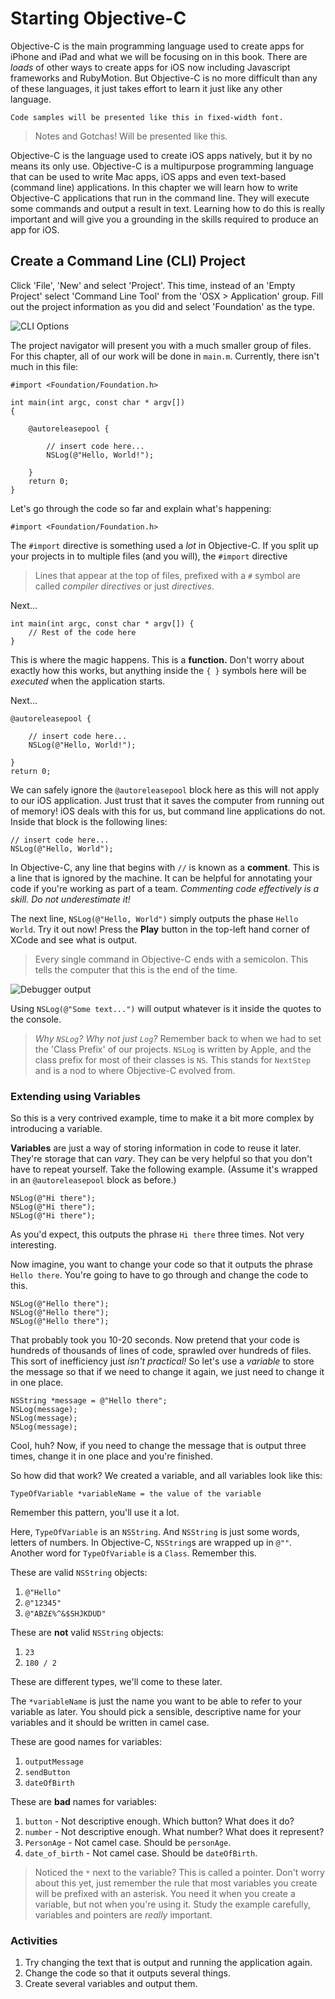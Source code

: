 # Starting Objective-C

Objective-C is the main programming language used to create apps for iPhone and iPad and what we will be focusing on in this book. There are *loads* of other ways to create apps for iOS now including Javascript frameworks and RubyMotion. But Objective-C is no more difficult than any of these languages, it just takes effort to learn it just like any other language.

```
Code samples will be presented like this in fixed-width font.
```
> Notes and Gotchas! Will be presented like this.

Objective-C is the language used to create iOS apps natively, but it by no means its only use. Objective-C is a multipurpose programming language that can be used to write Mac apps, iOS apps and even text-based (command line) applications. In this chapter we will learn how to write Objective-C applications that run in the command line. They will execute some commands and output a result in text. Learning how to do this is really important and will give you a grounding in the skills required to produce an app for iOS.

## Create a Command Line (CLI) Project

Click 'File', 'New' and select 'Project'. This time, instead of an 'Empty Project' select 'Command Line Tool' from the 'OSX > Application' group. Fill out the project information as you did and select 'Foundation' as the type.

![CLI Options](https://s3-eu-west-1.amazonaws.com/ios-book/03-starting-objective-c/cli-options.png)

The project navigator will present you with a much smaller group of files. For this chapter, all of our work will be done in `main.m`. Currently, there isn't much in this file:

    #import <Foundation/Foundation.h>

    int main(int argc, const char * argv[])
    {

        @autoreleasepool {
            
            // insert code here...
            NSLog(@"Hello, World!");
            
        }
        return 0;
    }

Let's go through the code so far and explain what's happening:

    #import <Foundation/Foundation.h>

The `#import` directive is something used a *lot* in Objective-C. If you split up your projects in to multiple files (and you will), the `#import` directive

> Lines that appear at the top of files, prefixed with a `#` symbol are called *compiler directives* or just *directives*.

Next...

    int main(int argc, const char * argv[]) {
        // Rest of the code here
    }

This is where the magic happens. This is a **function.** Don't worry about exactly how this works, but anything inside the `{ }` symbols here will be *executed* when the application starts.

Next...


    @autoreleasepool {
            
        // insert code here...
        NSLog(@"Hello, World!");
        
    }
    return 0;

We can safely ignore the `@autoreleasepool` block here as this will not apply to our iOS application. Just trust that it saves the computer from running out of memory! iOS deals with this for us, but command line applications do not. Inside that block is the following lines:

    // insert code here...
    NSLog(@"Hello, World");

In Objective-C, any line that begins with `//` is known as a **comment**. This is a line that is ignored by the machine. It can be helpful for annotating your code if you're working as part of a team. *Commenting code effectively is a skill. Do not underestimate it!*

The next line, `NSLog(@"Hello, World")` simply outputs the phase `Hello World`. Try it out now! Press the **Play** button in the top-left hand corner of XCode and see what is output.

> Every single command in Objective-C ends with a semicolon. This tells the computer that this is the end of the time.

![Debugger output](https://s3-eu-west-1.amazonaws.com/ios-book/03-starting-objective-c/debug-hello-world-output.png)

Using `NSLog(@"Some text...")` will output whatever is it inside the quotes to the console.

> *Why `NSLog`? Why not just `Log`?*
Remember back to when we had to set the 'Class Prefix' of our projects. `NSLog` is written by Apple, and the class prefix for most of their classes is `NS`. This stands for `NextStep` and is a nod to where Objective-C evolved from.

### Extending using Variables

So this is a very contrived example, time to make it a bit more complex by introducing a variable.

**Variables** are just a way of storing information in code to reuse it later. They're storage that can *vary*. They can be very helpful so that you don't have to repeat yourself. Take the following example. (Assume it's wrapped in an `@autoreleasepool` block as before.)


    NSLog(@"Hi there");
    NSLog(@"Hi there");
    NSLog(@"Hi there");

As you'd expect, this outputs the phrase `Hi there` three times. Not very interesting.

Now imagine, you want to change your code so that it outputs the phrase `Hello there`. You're going to have to go through and change the code to this.

    NSLog(@"Hello there");
    NSLog(@"Hello there");
    NSLog(@"Hello there");

That probably took you 10-20 seconds. Now pretend that your code is hundreds of thousands of lines of code, sprawled over hundreds of files. This sort of inefficiency just *isn't practical!* So let's use a *variable* to store the message so that if we need to change it again, we just need to change it in one place.

    NSString *message = @"Hello there";
    NSLog(message);
    NSLog(message);
    NSLog(message);

Cool, huh? Now, if you need to change the message that is output three times, change it in one place and you're finished.

So how did that work? We created a variable, and all variables look like this:

`TypeOfVariable *variableName = the value of the variable`

Remember this pattern, you'll use it a lot. 

Here, `TypeOfVariable` is an `NSString`. And `NSString` is just some words, letters of numbers. In Objective-C, `NSString`s are wrapped up in `@""`. Another word for `TypeOfVariable` is a `Class`. Remember this.

These are valid `NSString` objects:

1. `@"Hello"`
2. `@"12345"`
3. `@"ABZ£%^&$SHJKDUD"`

These are **not** valid `NSString` objects:

1. `23`
2. `180 / 2`

These are different types, we'll come to these later.

The `*variableName` is just the name you want to be able to refer to your variable as later. You should pick a sensible, descriptive name for your variables and it should be written in camel case. 

These are good names for variables:

1. `outputMessage`
2. `sendButton`
3. `dateOfBirth`

These are **bad** names for variables:

1. `button` - Not descriptive enough. Which button? What does it do?
2. `number` - Not descriptive enough. What number? What does it represent?
3. `PersonAge` - Not camel case. Should be `personAge`.
4. `date_of_birth` - Not camel case. Should be `dateOfBirth`.

> Noticed the `*` next to the variable? This is called a pointer. Don't worry about this yet, just remember the rule that most variables you create will be prefixed with an asterisk. You need it when you create a variable, but not when you're using it. Study the example carefully, variables and pointers are *really* important.

### Activities

1. Try changing the text that is output and running the application again.
2. Change the code so that it outputs several things.
3. Create several variables and output them.



